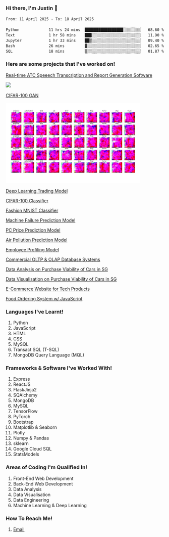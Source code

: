 ### Hi there, I'm Justin 👋

<!--[![GitHub Streak](http://github-readme-streak-stats.herokuapp.com?user=amidstdebug&theme=midnight-purple&hide_border=true&date_format=j%20M%5B%20Y%5D)](https://git.io/streak-stats)-->

<!--START_SECTION:waka-->

```txt
From: 11 April 2025 - To: 18 April 2025

Python             11 hrs 24 mins  █████████████████░░░░░░░░   68.60 %
Text               1 hr 58 mins    ███░░░░░░░░░░░░░░░░░░░░░░   11.90 %
Jupyter            1 hr 33 mins    ██▒░░░░░░░░░░░░░░░░░░░░░░   09.40 %
Bash               26 mins         ▓░░░░░░░░░░░░░░░░░░░░░░░░   02.65 %
SQL                18 mins         ▒░░░░░░░░░░░░░░░░░░░░░░░░   01.87 %
```

<!--END_SECTION:waka-->

### Here are some projects that I've worked on!

[Real-time ATC Speeech Transcription and Report Generation Software](https://github.com/amidstdebug/atlas)

![](https://github.com/amidstdebug/atlas/blob/main/live.gif)

[CIFAR-100 GAN](https://github.com/amidstdebug/CIFAR100-GAN)

![](https://github.com/amidstdebug/CIFAR100-GAN/blob/main/gan.gif)

[Deep Learning Trading Model](https://github.com/amidstdebug/Deep-Learning-Trading-Model)

[CIFAR-100 Classifier](https://github.com/amidstdebug/CIFAR100-Classifier)

[Fashion MNIST Classifier](https://github.com/amidstdebug/Fashion-MNIST-Classifier)

[Machine Failure Prediction Model](https://github.com/amidstdebug/Machine-Failure-Prediction-Model)

[PC Price Prediction Model](https://github.com/amidstdebug/PC-Price-Prediction-Model)

[Air Pollution Prediction Model](https://github.com/amidstdebug/Air-Pollution-Prediction-Model)

[Employee Profiling Model](https://github.com/amidstdebug/Employee-Profiling-Model)

[Commercial OLTP & OLAP Database Systems](https://github.com/amidstdebug/DAAA-Y2-S1/tree/main/Data%20Engineering/CA2/Main%20Branch)

[Data Analysis on Purchase Viability of Cars in SG](https://github.com/amidstdebug/DAAA-Sem-2/tree/main/PDAS/DAAA1B04_2112646_Justin_Wong_Juin_Hng)

[Data Visualisation on Purchase Viability of Cars in SG](https://github.com/amidstdebug/DAAA-Sem-2/tree/main/DAVI/P2112646_Justin_Wong_Juin_Hng)

[E-Commerce Website for Tech Products](https://github.com/amidstdebug/DAAA-Sem-2/tree/main/BEWD/Assignments/bed-assignment-2)

[Food Ordering System w/ JavaScript](https://github.com/amidstdebug/Restaurant-Ordering-System)



### Languages I've Learnt!
1. Python
2. JavaScript
3. HTML
4. CSS
5. MySQL
6. Transact SQL (T-SQL)
7. MongoDB Query Language (MQL)

### Frameworks & Software I've Worked With!
1. Express
2. ReactJS
3. FlaskJinja2 
4. SQAlchemy
5. MongoDB
6. MySQL
7. TensorFlow
8. PyTorch
9. Bootstrap
10. Matplotlib & Seaborn
11. Plotly
12. Numpy & Pandas
13. sklearn
14. Google Cloud SQL
15. StatsModels

### Areas of Coding I'm Qualified In!
1. Front-End Web Development
2. Back-End Web Development
3. Data Analysis
4. Data Visualisation
5. Data Engineering
6. Machine Learning & Deep Learning


### How To Reach Me!
1. [Email](mailto:work@jwong.dev)



